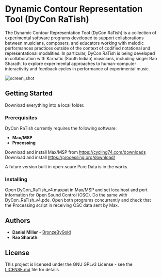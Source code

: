 # Dynamic Contour Representation Tool (DyCon RaTish)

The Dynamic Contour Representation Tool (DyCon RaTish) is a collection of experimental software programs developed to support collaborations between musicians, composers, and educators working with melodic performances practices outside of the context of codified notational and representational modalities. In particular, DyCon RaTish is being developed in collaboration with Karnatic (South Indian) musicians, including singer Rao Sharath, to explore experimental approaches to human-computer interactivity and feedback cycles in performance of experimental music.

![screen_shot](https://github.com/bronzebygold/DyCon_RaTish/blob/master/screenShot.png?raw=true)

## Getting Started

Download everything into a local folder.

### Prerequisites

DyCon RaTish currently requires the following software:

* **Max/MSP**
* **Processing**

Download and install Max/MSP from https://cycling74.com/downloads
Download and install https://processing.org/download/

A future version built in open-soure Pure Data is in the works.

### Installing

Open DyCon_RaTish_v4.maxpat in Max/MSP and set localhost and port information for Open Sound Control (OSC). Do the same with DyCon_RaTish_v4.pde. Open both programs concurrently and check that the Processing script in receiving OSC data sent by Max.

## Authors

* **Daniel Miller** - [BronzeByGold](https://github.com/bronzebygold)
* **Rao Sharath**

## License

This project is licensed under the GNU GPLv3 License - see the [LICENSE.md](LICENSE.md) file for details
